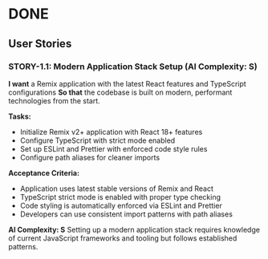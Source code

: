 # DONE

## User Stories

### STORY-1.1: Modern Application Stack Setup (AI Complexity: **S**)

**I want** a Remix application with the latest React features and TypeScript configurations
**So that** the codebase is built on modern, performant technologies from the start.

**Tasks:**

- Initialize Remix v2+ application with React 18+ features
- Configure TypeScript with strict mode enabled
- Set up ESLint and Prettier with enforced code style rules
- Configure path aliases for cleaner imports

**Acceptance Criteria:**

- Application uses latest stable versions of Remix and React
- TypeScript strict mode is enabled with proper type checking
- Code styling is automatically enforced via ESLint and Prettier
- Developers can use consistent import patterns with path aliases

**AI Complexity: S** Setting up a modern application stack requires knowledge of current JavaScript frameworks and tooling but follows established patterns.
